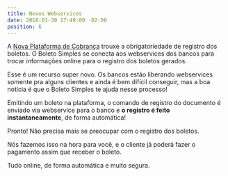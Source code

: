 ```yaml
---
title: Novos Webservices
date: 2018-01-30 17:49:00 -02:00
position: 6
---
```


A [Nova Plataforma de Cobrança](http://boletosimples-features.siteleaf.net/suporte-a-nova-plataforma-de-cobranca/) trouxe a obrigatoriedade de registro dos boletos. O Boleto Simples se conecta aos webservices dos bancos para trocar informações online para o registro dos boletos gerados.

Esse é um recurso super novo. Os bancos estão liberando webservices somente pra alguns clientes e ainda é bem difícil conseguir, mas a boa notícia é que o Boleto Simples te ajuda nesse processo!

Emitindo um boleto na plataforma, o comando de registro do documento é enviado via webservice para o banco e **o registro é feito instantaneamente**, de forma automática!

Pronto! Não precisa mais se preocupar com o registro dos boletos.

Nós fazemos isso na hora para você, e o cliente já poderá fazer o pagamento assim que receber o boleto.

Tudo online, de forma automática e muito segura.